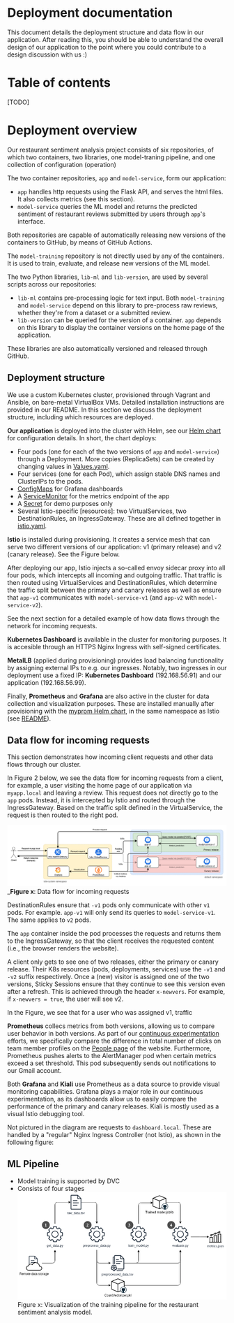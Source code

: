 # Deployment documentation

This document details the deployment structure and data flow in our application. After reading this, you should be able to understand the overall design of our application to the point where you could contribute to a design discussion with us :)

# Table of contents
[TODO]

# Deployment overview
Our restaurant sentiment analysis project consists of six repositories, of which two containers, two libraries, one model-traning pipeline, and one collection of configuration (operation)

The two container repositories, `app` and `model-service`, form our application:
- `app` handles http requests using the Flask API, and serves the html files. It also collects metrics (see this section).
- `model-service` queries the ML model and returns the predicted sentiment of restaurant reviews submitted by users through `app`'s interface.

Both repositories are capable of automatically releasing new versions of the containers to GitHub, by means of GitHub Actions.

The `model-training` repository is not directly used by any of the containers. It is used to train, evaluate, and release new versions of the ML model.

The two Python libraries, `lib-ml` and `lib-version`, are used by several scripts across our repositories:
- `lib-ml` contains pre-processing logic for text input. Both `model-training` and `model-service` depend on this library to pre-process raw reviews, whether they're from a dataset or a submitted review.
- `lib-version` can be queried for the version of a container. `app` depends on this library to display the container versions on the home page of the application.

These libraries are also automatically versioned and released through GitHub.

## Deployment structure
We use a custom Kubernetes cluster, provisioned through Vagrant and Ansible, on bare-metal VirtualBox VMs. Detailed installation instructions are provided in our README. In this section we discuss the deployment structure, including which resources are deployed.

**Our application** is deployed into the cluster with Helm, see our [Helm chart](https://github.com/remla25-team12/operation/tree/main/helm/myapp) for configuration details. In short, the chart deploys:
- Four pods (one for each of the two versions of `app` and `model-service`) through a Deployment. More copies (ReplicaSets) can be created by changing values in [Values.yaml]().
- Four services (one for each Pod), which assign stable DNS names and ClusterIPs to the pods.
- [ConfigMaps]() for Grafana dashboards
- A [ServiceMonitor]() for the metrics endpoint of the app
- A [Secret]() for demo purposes only
- Several Istio-specific [resources]: two VirtualServices, two DestinationRules, an IngressGateway. These are all defined together in [istio.yaml](https://github.com/remla25-team12/operation/blob/main/helm/myapp/templates/istio.yaml).

**Istio** is installed during provisioning. It creates a service mesh that can serve two different versions of our application: v1 (primary release) and v2 (canary release). See the Figure below. 

After deploying our app, Istio injects a so-called envoy sidecar proxy into all four pods, which intercepts all incoming and outgoing traffic. That traffic is then routed using VirtualServices and DestinationRules, which determine the traffic split between the primary and canary releases as well as ensure that `app-v1` communicates with `model-service-v1` (and `app-v2` with `model-service-v2`). 


See the next section for a detailed example of how data flows through the network for incoming requests.

**Kubernetes Dashboard** is available in the cluster for monitoring purposes. It is accesible through an HTTPS Nginx Ingress with self-signed certificates.


**MetalLB** (applied during provisioning) provides load balancing functionality by assigning external IPs to e.g. our ingresses. Notably, two ingresses in our deployment use a fixed IP: **Kubernetes Dashboard** (192.168.56.91) and our application (192.168.56.99).


Finally, **Prometheus** and **Grafana** are also active in the cluster for data collection and visualization purposes. These are installed manually after provisioning with the [myprom Helm chart](), in the same namespace as Istio (see [README]()).



## Data flow for incoming requests
This section demonstrates how incoming client requests and other data flows through our cluster. 

In Figure 2 below, we see the data flow for incoming requests from a client, for example, a user visiting the home page of our application via `myapp.local` and leaving a review. This request does not directly go to the `app` pods. Instead, it is intercepted by Istio and routed through the IngressGateway. Based on the traffic split defined in the VirtualService, the request is then routed to the right pod. 

![Visualization of the data flow for a client visiting the home page of our application via myapp.local and leaving a review](imgs/kubernetes_diagram.drawio.png)
_**Figure x**: Data flow for incoming requests 

<!-- Requests from a client assigned v1 of the experiment will only be redirected to v1 pods (black arrows), not v2 pods (grey arrows)._ -->

DestinationRules ensure that `-v1` pods only communicate with other `v1` pods. For example. `app-v1` will only send its queries to `model-service-v1`. The same applies to `v2` pods.

The `app` container inside the pod processes the requests and returns them to the IngressGateway, so that the client receives the requested content (i.e., the browser renders the website).

A client only gets to see one of two releases, either the primary or canary release. Their K8s resources (pods, deployments, services) use the `-v1` and `-v2` suffix respectively. Once a (new) visitor is assigned one of the two versions, Sticky Sessions ensure that they continue to see this version even after a refresh. This is achieved through the header `x-newvers`. For example, if `x-newvers = true`, the user will see v2. 

In the Figure, we see that for a user who was assigned v1, traffic 

**Prometheus** collecs metrics from both versions, allowing us to compare user behavior in both versions. As part of our [continuous experimentation]() efforts, we specifically compare the difference in total number of clicks on team member profiles on the [People page](myapp.local/people) of the website. Furthermore, Prometheus pushes alerts to the AlertManager pod when certain metrics exceed a set threshold. This pod subsequently sends out notifications to our Gmail account.

Both **Grafana** and **Kiali** use Prometheus as a data source to provide visual monitoring capabilities. Grafana plays a major role in our continuous experimentation, as its dashboards allow us to easily compare the performance of the primary and canary releases. Kiali is mostly used as a visual Istio debugging tool.

Not pictured in the diagram are requests to `dashboard.local`. These are handled by a "regular" Nginx Ingress Controller (not Istio), as shown in the following figure:


## ML Pipeline
- Model training is supported by DVC
- Consists of four stages
![Visualization of the training pipeline for the restaurant sentiment analysis model.](imgs/ML_pipeline.drawio.png)\
Figure x: Visualization of the training pipeline for the restaurant sentiment analysis model.